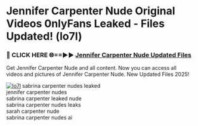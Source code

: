 # Jennifer Carpenter Nude Original Videos 0nlyFans Leaked - Files Updated! (lo7l)

<h3>🔴 CLICK HERE 🌐==►► <a href="https://tinyurl.com/yrmya6cz" rel="nofollow">Jennifer Carpenter Nude Updated Files</a></h3>

Get Jennifer Carpenter Nude and all content. Now you can access all videos and pictures of Jennifer Carpenter Nude. New Updated Files 2025!

[![lo7l](https://i.imgur.com/FMdXYCs.gif)](https://tinyurl.com/yrmya6cz)
sabrina carpenter nudes leaked<br>
jennifer carpenter nudes<br>
sabrina carpenter leaked nude<br>
sabrina carpenter nudes leaks<br>
sarah carpenter nude<br>
sabrina carpenter nudes ai